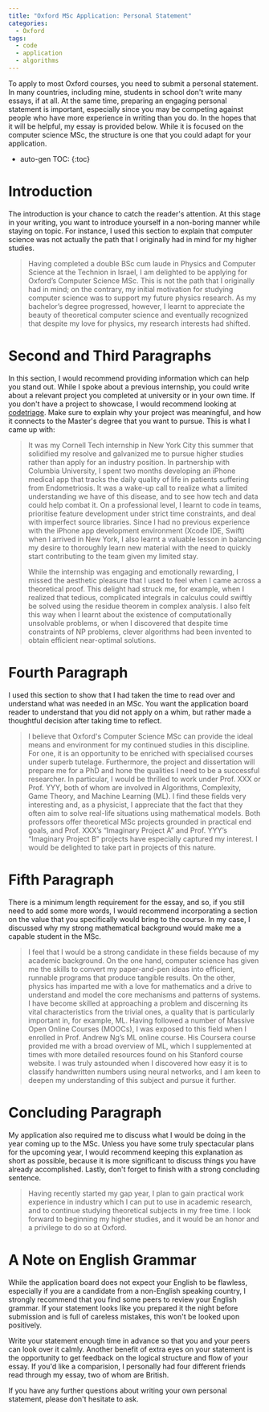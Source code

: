 ```yaml
---
title: "Oxford MSc Application: Personal Statement"
categories:
  - Oxford
tags:
  - code
  - application
  - algorithms
---
```


To apply to most Oxford courses, you need to submit a personal statement. In many countries, including mine, students in school don't write many essays, if at all. At the same time, preparing an engaging personal statement is important, especially since
you may be competing against people who have more experience in writing than you do. In the hopes that it will be helpful, my essay is provided below. While it is focused on the computer science MSc, the structure is one that you could adapt for your application.

* auto-gen TOC:
  {:toc}

# Introduction

The introduction is your chance to catch the reader's attention. At this stage in your writing, you want to introduce yourself
in a non-boring manner while staying on topic. For instance, I used this section to explain that computer science was not actually the path
that I originally had in mind for my higher studies.

<blockquote>
Having completed a double BSc cum laude in Physics and Computer Science at the Technion in Israel, I am delighted to be applying for Oxford’s Computer Science MSc. This is not the path that I originally had in mind; on the contrary, my initial motivation for studying computer science was to support my future physics research. As my bachelor’s degree progressed, however, I learnt to appreciate the beauty of theoretical computer science and eventually recognized that despite my love for physics, my research interests had shifted.
</blockquote>

# Second and Third Paragraphs

In this section, I would recommend providing information which can help you stand out. While I spoke about
a previous internship, you could write about a relevant project you completed at university or in your own time. If you don't have a project
to showcase, I would recommend looking at [codetriage](https://www.codetriage.com/). Make sure to explain why your
project was meaningful, and how it connects to the Master's degree that you want to pursue. This is what I came up with:

<blockquote>
It was my Cornell Tech internship in New York City this summer that solidified my resolve and galvanized me to pursue higher studies rather than apply for an industry position. In partnership with Columbia University, I spent two months developing an iPhone medical app that tracks the daily quality of life in patients suffering from Endometriosis. It was a wake-up call to realize what a limited understanding we have of this disease, and to see how tech and data could help combat it. On a professional level, I learnt to code in teams, prioritise feature development under strict time constraints, and deal with imperfect source libraries. Since I had no previous experience with the iPhone app development environment (Xcode IDE, Swift) when I arrived in New York, I also learnt a valuable lesson in balancing my desire to thoroughly learn new material with the need to quickly start contributing to the team given my limited stay.

While the internship was engaging and emotionally rewarding, I missed the aesthetic pleasure that I used to feel when I came across a theoretical proof. This delight had struck me, for example, when I realized that tedious, complicated integrals in calculus could swiftly be solved using the residue theorem in complex analysis. I also felt this way when I learnt about the existence of computationally unsolvable problems, or when I discovered that despite time constraints of NP problems, clever algorithms had been invented to obtain efficient near-optimal solutions.

</blockquote>

# Fourth Paragraph

I used this section to show that I had taken the time to read over and understand what was needed in an MSc. You want the
application board reader to understand that you did not apply on a whim, but rather made a thoughtful decision after taking time to reflect.

<blockquote>
I believe that Oxford's Computer Science MSc can provide the ideal means and environment for my continued studies in this discipline. For one, it is an opportunity to be enriched with specialised courses under superb tutelage. Furthermore, the project and dissertation will prepare me for a PhD and hone the qualities I need to be a successful researcher. In particular, I would be thrilled to work under Prof. XXX or Prof. YYY, both of whom are involved in Algorithms, Complexity, Game Theory, and Machine Learning (ML). I find these fields very interesting and, as a physicist, I appreciate that the fact that they often aim to solve real-life situations using mathematical models. Both professors offer theoretical MSc projects grounded in practical end goals, and Prof. XXX’s “Imaginary Project A” and Prof. YYY’s “Imaginary Project B” projects have especially captured my interest. I would be delighted to take part in projects of this nature.
</blockquote>

# Fifth Paragraph

There is a minimum length requirement for the essay, and so, if you still need to add some more words, I would recommend incorporating a section on the value that you specifically would bring to the course. In my case, I discussed why my strong mathematical background would make me a capable student in the MSc.

<blockquote>
I feel that I would be a strong candidate in these fields because of my academic background. On the one hand, computer science has given me the skills to convert my paper-and-pen ideas into efficient, runnable programs that produce tangible results.  On the other, physics has imparted me with a love for mathematics and a drive to understand and model the core mechanisms and patterns of systems. I have become skilled at approaching a problem and discerning its vital characteristics from the trivial ones, a quality that is particularly important in, for example, ML. Having followed a number of Massive Open Online Courses (MOOCs), I was exposed to this field when I enrolled in Prof. Andrew Ng’s ML online course. His Coursera course provided me with a broad overview of ML, which I supplemented at times with more detailed resources found on his Stanford course website. I was truly astounded when I discovered how easy it is to classify handwritten numbers using neural networks, and I am keen to deepen my understanding of this subject and pursue it further. 
</blockquote>

# Concluding Paragraph

My application also required me to discuss what I would be doing in the year coming up to the MSc. Unless you have some
truly spectacular plans for the upcoming year, I would recommend keeping this explanation as short as possible, because it
is more significant to discuss things you have already accomplished. Lastly, don't forget to finish with a strong concluding sentence.

<blockquote>
Having recently started my gap year, I plan to gain practical work experience in industry which I can put to use in academic research, and to continue studying theoretical subjects in my free time. I look forward to beginning my higher studies, and it would be an honor and a privilege to do so at Oxford.
</blockquote>

# A Note on English Grammar

While the application board does not expect your English to be flawless, especially if you are a candidate
from a non-English speaking country, I strongly recommend that you find some peers to review your English grammar. If your statement looks like
you prepared it the night before submission and is full of careless mistakes, this won't be looked upon positively.

Write your statement enough time in advance so that you and your peers can look over it calmly. Another benefit of extra eyes
on your statement is the opportunity to get feedback on the logical structure and flow of your essay. If you'd like a comparision, I personally had four different friends read through my essay, two of whom are British.

If you have any further questions about writing your own personal statement, please don't hesitate to ask.
